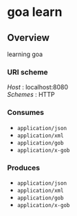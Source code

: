 # goa learn


<a name="overview"></a>
## Overview
learning goa


### URI scheme
*Host* : localhost:8080  
*Schemes* : HTTP


### Consumes

* `application/json`
* `application/xml`
* `application/gob`
* `application/x-gob`


### Produces

* `application/json`
* `application/xml`
* `application/gob`
* `application/x-gob`



